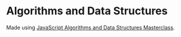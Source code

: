 # Algorithms and Data Structures

Made using [JavaScript Algorithms and Data Structures Masterclass](https://www.udemy.com/js-algorithms-and-data-structures-masterclass/).